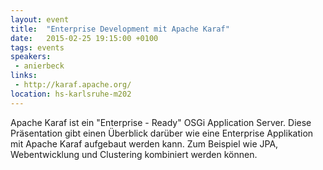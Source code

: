 ```yaml
---
layout: event
title:  "Enterprise Development mit Apache Karaf"
date:   2015-02-25 19:15:00 +0100
tags: events
speakers:
 - anierbeck
links:
 - http://karaf.apache.org/
location: hs-karlsruhe-m202
---
```


Apache Karaf ist ein "Enterprise - Ready" OSGi Application Server. Diese Präsentation gibt einen Überblick darüber wie eine Enterprise Applikation mit Apache Karaf aufgebaut werden kann. Zum Beispiel wie JPA, Webentwicklung und Clustering kombiniert werden können.
